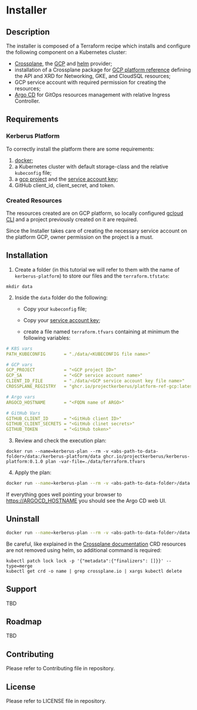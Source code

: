 # Installer

## Description

The installer is composed of a Terraform recipe which installs and configure the following component on a Kubernetes cluster:

- [Crossplane](https://github.com/crossplane/crossplane), the [GCP](https://github.com/crossplane/provider-gcp) and [helm](https://github.com/crossplane-contrib/provider-helm) provider;
- installation of a Crossplane package for [GCP platform reference](https://github.com/idallaserra/platform-ref-gcp) defining the API and XRD for Networking, GKE, and CloudSQL resources;
- GCP service account with required permission for creating the resources;
- [Argo CD](https://argoproj.github.io/projects/argo-cd) for GitOps resources management with relative Ingress Controller.


## Requirements

### Kerberus Platform

To correctly install the platform there are some requirements:

1. [docker](https://www.docker.com/);
2. a Kubernetes cluster with default storage-class and the relative `kubeconfig` file;
3. a [gcp project](https://cloud.google.com/resource-manager/docs/creating-managing-projects) and the [service account key](https://cloud.google.com/iam/docs/creating-managing-service-account-keys);
4. GitHub client_id, client_secret, and token.

### Created Resources

The resources created are on GCP platform, so locally configured [gcloud CLI](https://cloud.google.com/sdk/gcloud) and a project previously created on it are required.

Since the Installer takes care of creating the necessary service account on the platform GCP, owner permission on the project is a must.

## Installation

1. Create a folder (in this tutorial we will refer to them with the name of `kerberus-platform`) to store our files and the `terraform.tfstate`:

```shell
mkdir data
```

2. Inside the `data` folder do the following:

   * Copy your  `kubeconfig` file;

   * Copy your [service account key](https://cloud.google.com/iam/docs/creating-managing-service-account-keys);

   * create a file named `terraform.tfvars` containing at minimum the following variables:

```yaml
# K8S vars
PATH_KUBECONFIG       = "./data/<KUBECONFIG file name>"

# GCP vars
GCP_PROJECT           = "<GCP project ID>"
GCP_SA                = "<GCP service account name>"
CLIENT_ID_FILE        = "./data/<GCP service account key file name>"
CROSSPLANE_REGISTRY   = "ghcr.io/projectkerberus/platform-ref-gcp:latest"

# Argo vars
ARGOCD_HOSTNAME       = "<FQDN name of ARGO>"

# GitHub Vars
GITHUB_CLIENT_ID      = "<GitHub client ID>"
GITHUB_CLIENT_SECRETS = "<GitHub clinet secrets>"
GITHUB_TOKEN          = "<GitHub token>"
```

3. Review and check the execution plan:

```shell
docker run --name=kerberus-plan --rm -v <abs-path-to-data-folder>/data:/kerberus-platform/data ghcr.io/projectkerberus/kerberus-platform:0.1.0 plan -var-file=./data/terraform.tfvars
```

4. Apply the plan:

```bash
docker run --name=kerberus-plan --rm -v <abs-path-to-data-folder>/data:/kerberus-platform/data ghcr.io/projectkerberus/kerberus-platform:0.1.0 apply --auto-approve -var-file=./data/terraform.tfvars -state=./data/terraform.tfstate
```

If everything goes well pointing your browser to <https://ARGOCD_HOSTNAME> you should see the Argo CD web UI.

## Uninstall

```bash
docker run --name=kerberus-plan --rm -v <abs-path-to-data-folder>/data:/kerberus-platform/data ghcr.io/projectkerberus/kerberus-platform:0.1.0 destroy --auto-approve -var-file=./data/terraform.tfvars -state=./data/terraform.tfstate
```

Be careful, like explained in the [Crossplane documentation](https://crossplane.io/docs/v1.0/getting-started/install-configure.html#install-crossplane-cli) CRD resources are not removed using helm, so additional command is required:

```shell
kubectl patch lock lock -p '{"metadata":{"finalizers": []}}' --type=merge
kubectl get crd -o name | grep crossplane.io | xargs kubectl delete
```
## Support

TBD
## Roadmap

TBD
## Contributing

Please refer to Contributing file in repository.

## License

Please refer to LICENSE file in repository.
